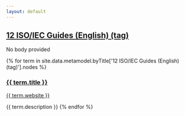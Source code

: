 ```yaml
---
layout: default
---
```

<style>
.initial-content {
  padding-left:5%;
  padding-right:25px;
}
</style>

## <a href='/_pages/embed?t=12 ISO/IEC Guides (English) (tag)'>12 ISO/IEC Guides (English) (tag)</a>

No body provided








{% for term in site.data.metamodel.byTitle['12 ISO/IEC Guides (English) (tag)'].nodes %}
### <a href='/_pages/embed?t={{ term.title }}'>{{ term.title }}</a>

<a href='{{ term.website }}'>{{ term.website }}</a>

{{ term.description }}
{% endfor %}

